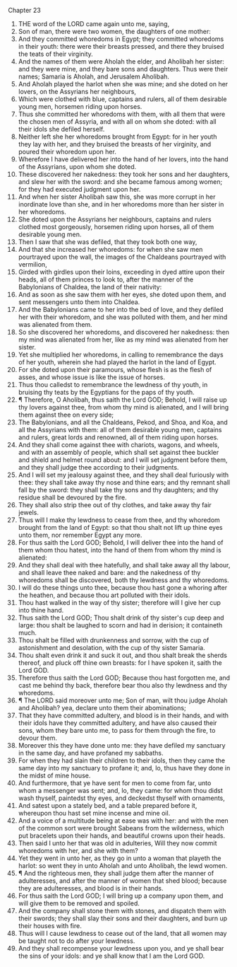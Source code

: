 

Chapter 23

1. THE word of the LORD came again unto me, saying,
2. Son of man, there were two women, the daughters of one mother:
3. And they committed whoredoms in Egypt; they committed whoredoms in their youth: there were their breasts pressed, and there they bruised the teats of their virginity.
4. And the names of them were Aholah the elder, and Aholibah her sister: and they were mine, and they bare sons and daughters.  Thus were their names; Samaria is Aholah, and Jerusalem Aholibah.
5. And Aholah played the harlot when she was mine; and she doted on her lovers, on the Assyrians her neighbours,
6. Which were clothed with blue, captains and rulers, all of them desirable young men, horsemen riding upon horses.
7. Thus she committed her whoredoms with them, with all them that were the chosen men of Assyria, and with all on whom she doted: with all their idols she defiled herself.
8. Neither left she her whoredoms brought from Egypt: for in her youth they lay with her, and they bruised the breasts of her virginity, and poured their whoredom upon her.
9. Wherefore I have delivered her into the hand of her lovers, into the hand of the Assyrians, upon whom she doted.
10. These discovered her nakedness: they took her sons and her daughters, and slew her with the sword: and she became famous among women; for they had executed judgment upon her.
11. And when her sister Aholibah saw this, she was more corrupt in her inordinate love than she, and in her whoredoms more than her sister in her whoredoms.
12. She doted upon the Assyrians her neighbours, captains and rulers clothed most gorgeously, horsemen riding upon horses, all of them desirable young men.
13. Then I saw that she was defiled, that they took both one way,
14. And that she increased her whoredoms: for when she saw men pourtrayed upon the wall, the images of the Chaldeans pourtrayed with vermilion,
15. Girded with girdles upon their loins, exceeding in dyed attire upon their heads, all of them princes to look to, after the manner of the Babylonians of Chaldea, the land of their nativity:
16. And as soon as she saw them with her eyes, she doted upon them, and sent messengers unto them into Chaldea.
17. And the Babylonians came to her into the bed of love, and they defiled her with their whoredom, and she was polluted with them, and her mind was alienated from them.
18. So she discovered her whoredoms, and discovered her nakedness: then my mind was alienated from her, like as my mind was alienated from her sister.
19. Yet she multiplied her whoredoms, in calling to remembrance the days of her youth, wherein she had played the harlot in the land of Egypt.
20. For she doted upon their paramours, whose flesh is as the flesh of asses, and whose issue is like the issue of horses.
21. Thus thou calledst to remembrance the lewdness of thy youth, in bruising thy teats by the Egyptians for the paps of thy youth.
22. ¶ Therefore, O Aholibah, thus saith the Lord GOD; Behold, I will raise up thy lovers against thee, from whom thy mind is alienated, and I will bring them against thee on every side;
23. The Babylonians, and all the Chaldeans, Pekod, and Shoa, and Koa, and all the Assyrians with them: all of them desirable young men, captains and rulers, great lords and renowned, all of them riding upon horses.
24. And they shall come against thee with chariots, wagons, and wheels, and with an assembly of people, which shall set against thee buckler and shield and helmet round about: and I will set judgment before them, and they shall judge thee according to their judgments.
25. And I will set my jealousy against thee, and they shall deal furiously with thee: they shall take away thy nose and thine ears; and thy remnant shall fall by the sword: they shall take thy sons and thy daughters; and thy residue shall be devoured by the fire.
26. They shall also strip thee out of thy clothes, and take away thy fair jewels.
27. Thus will I make thy lewdness to cease from thee, and thy whoredom brought from the land of Egypt: so that thou shalt not lift up thine eyes unto them, nor remember Egypt any more.
28. For thus saith the Lord GOD; Behold, I will deliver thee into the hand of them whom thou hatest, into the hand of them from whom thy mind is alienated:
29. And they shall deal with thee hatefully, and shall take away all thy labour, and shall leave thee naked and bare: and the nakedness of thy whoredoms shall be discovered, both thy lewdness and thy whoredoms.
30. I will do these things unto thee, because thou hast gone a whoring after the heathen, and because thou art polluted with their idols.
31. Thou hast walked in the way of thy sister; therefore will I give her cup into thine hand.
32. Thus saith the Lord GOD; Thou shalt drink of thy sister's cup deep and large: thou shalt be laughed to scorn and had in derision; it containeth much.
33. Thou shalt be filled with drunkenness and sorrow, with the cup of astonishment and desolation, with the cup of thy sister Samaria.
34. Thou shalt even drink it and suck it out, and thou shalt break the sherds thereof, and pluck off thine own breasts: for I have spoken it, saith the Lord GOD.
35. Therefore thus saith the Lord GOD; Because thou hast forgotten me, and cast me behind thy back, therefore bear thou also thy lewdness and thy whoredoms.
36. ¶ The LORD said moreover unto me; Son of man, wilt thou judge Aholah and Aholibah?  yea, declare unto them their abominations;
37. That they have committed adultery, and blood is in their hands, and with their idols have they committed adultery, and have also caused their sons, whom they bare unto me, to pass for them through the fire, to devour them.
38. Moreover this they have done unto me: they have defiled my sanctuary in the same day, and have profaned my sabbaths.
39. For when they had slain their children to their idols, then they came the same day into my sanctuary to profane it; and, lo, thus have they done in the midst of mine house.
40. And furthermore, that ye have sent for men to come from far, unto whom a messenger was sent; and, lo, they came: for whom thou didst wash thyself, paintedst thy eyes, and deckedst thyself with ornaments,
41. And satest upon a stately bed, and a table prepared before it, whereupon thou hast set mine incense and mine oil.
42. And a voice of a multitude being at ease was with her: and with the men of the common sort were brought Sabeans from the wilderness, which put bracelets upon their hands, and beautiful crowns upon their heads.
43. Then said I unto her that was old in adulteries, Will they now commit whoredoms with her, and she with them?
44. Yet they went in unto her, as they go in unto a woman that playeth the harlot: so went they in unto Aholah and unto Aholibah, the lewd women.
45. ¶ And the righteous men, they shall judge them after the manner of adulteresses, and after the manner of women that shed blood; because they are adulteresses, and blood is in their hands.
46. For thus saith the Lord GOD; I will bring up a company upon them, and will give them to be removed and spoiled.
47. And the company shall stone them with stones, and dispatch them with their swords; they shall slay their sons and their daughters, and burn up their houses with fire.
48. Thus will I cause lewdness to cease out of the land, that all women may be taught not to do after your lewdness.
49. And they shall recompense your lewdness upon you, and ye shall bear the sins of your idols: and ye shall know that I am the Lord GOD.
